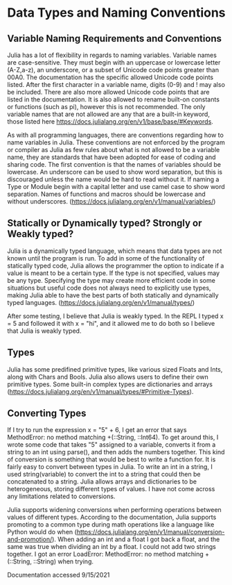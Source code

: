 # Data Types and Naming Conventions

## Variable Naming Requirements and Conventions

Julia has a lot of flexibility in regards to naming variables. Variable names are case-sensitive. They must begin with an uppercase or lowercase letter (A-Z,a-z), an underscore, or a subset of Unicode code points greater than 00A0. The documentation has the specific allowed Unicode code points listed. After the first character in a variable name, digits (0-9) and ! may also be included. There are also more allowed Unicode code points that are listed in the documentation. It is also allowed to rename built-on constants or functions (such as pi), however this is not recommended. The only variable names that are not allowed are any that are a built-in keyword, those listed here https://docs.julialang.org/en/v1/base/base/#Keywords.  

As with all programming languages, there are conventions regarding how to name variables in Julia. These conventions are not enforced by the program or compiler as Julia as few rules about what is not allowed to be a variable name, they are standards that have been adopted for ease of coding and sharing code. The first convention is that the names of variables should be lowercase. An underscore can be used to show word separation, but this is discouraged unless the name would be hard to read without it. If naming a Type or Module begin with a capital letter and use camel case to show word separation. Names of functions and macros should be lowercase and without underscores. (https://docs.julialang.org/en/v1/manual/variables/)


## Statically or Dynamically typed? Strongly or Weakly typed?

Julia is a dynamically typed language, which means that data types are not known until the program is run. To add in some of the functionality of statically typed code, Julia allows the programmer the option to indicate if a value is meant to be a certain type. If the type is not specified, values may be any type. Specifying the type may create more efficient code in some situations but useful code does not always need to explicitly use types, making Julia able to have the best parts of both statically and dynamically typed languages. (https://docs.julialang.org/en/v1/manual/types/)

After some testing, I believe that Julia is weakly typed. In the REPL I typed x = 5 and followed it with x = "hi", and it allowed me to do both so I believe that Julia is weakly typed.

## Types
Julia has some predifined primitive types, like various sized Floats and Ints, along with Chars and Bools. Julia also allows users to define their own primitive types. Some built-in complex types are dictionaries and arrays (https://docs.julialang.org/en/v1/manual/types/#Primitive-Types).

## Converting Types

If I try to run the expression x = "5" + 6, I get an error that says MethodError: no method matching +(::String, ::Int64). To get around this, I wrote some code that takes "5" assigned to a variable, converts it from a string to an int using parse(), and then adds the numbers together. This kind of conversion is something that would be best to write a function for. It is fairly easy to convert between types in Julia. To write an int in a string, I used string(variable) to convert the int to a string that could then be concatenated to a string. Julia allows arrays and dictionaries to be heterogeneous, storing different types of values. I have not come across any limitations related to conversions. 

Julia supports widening conversions when performing operations between values of different types. According to the documentation, Julia supports promoting to a common type during math operations like a language like Python would do when (https://docs.julialang.org/en/v1/manual/conversion-and-promotion/). When adding an int and a float I got back a float, and the same was true when dividing an int by a float. I could not add two strings together. I got an error LoadError: MethodError: no method matching +(::String, ::String) when trying. 


Documentation accessed 9/15/2021
